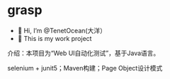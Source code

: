 # grasp
- 👋 Hi, I’m @TenetOcean(大洋）
- 👀 This is my work project

介绍：本项目为“Web UI自动化测试”，基于Java语言。

selenium + junit5；Maven构建；Page Object设计模式
